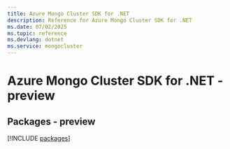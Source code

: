 ```yaml
---
title: Azure Mongo Cluster SDK for .NET
description: Reference for Azure Mongo Cluster SDK for .NET
ms.date: 07/02/2025
ms.topic: reference
ms.devlang: dotnet
ms.service: mongocluster
---
```

# Azure Mongo Cluster SDK for .NET - preview
## Packages - preview
[!INCLUDE [packages](mongo-cluster-index.md)]